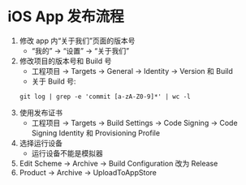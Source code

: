 # iOS App 发布流程

1.	修改 app 内“关于我们”页面的版本号
	*	“我的” -> “设置” -> “关于我们”
2.	修改项目的版本号和 Build 号
	*	工程项目 -> Targets -> General -> Identity -> Version 和 Build
	*	关于 Build 号:
	```
	git log | grep -e 'commit [a-zA-Z0-9]*' | wc -l
	```
3.	使用发布证书
	*	工程项目 -> Targets -> Build Settings -> Code Signing -> Code Signing Identity 和 Provisioning Profile
4.	选择运行设备
	*	运行设备不能是模拟器
5.	Edit Scheme -> Archive -> Build Configuration 改为 Release
6.	Product -> Archive -> UploadToAppStore